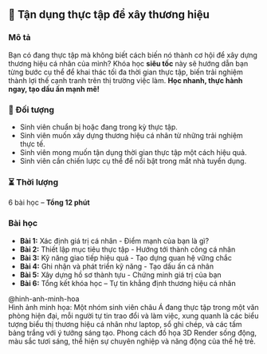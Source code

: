 ## 📌 Tận dụng thực tập để xây thương hiệu

### Mô tả
Bạn có đang thực tập mà không biết cách biến nó thành cơ hội để xây dựng thương hiệu cá nhân của mình? Khóa học **siêu tốc** này sẽ hướng dẫn bạn từng bước cụ thể để khai thác tối đa thời gian thực tập, biến trải nghiệm thành lợi thế cạnh tranh trên thị trường việc làm. **Học nhanh, thực hành ngay, tạo dấu ấn mạnh mẽ!**

### 🎯 Đối tượng
- Sinh viên chuẩn bị hoặc đang trong kỳ thực tập.
- Sinh viên muốn xây dựng thương hiệu cá nhân từ những trải nghiệm thực tế.
- Sinh viên mong muốn tận dụng thời gian thực tập một cách hiệu quả.
- Sinh viên cần chiến lược cụ thể để nổi bật trong mắt nhà tuyển dụng.

### ⏳ Thời lượng
6 bài học – **Tổng 12 phút**

### Bài học
- **Bài 1:** Xác định giá trị cá nhân - Điểm mạnh của bạn là gì?
- **Bài 2:** Thiết lập mục tiêu thực tập - Hướng tới thành công cá nhân
- **Bài 3:** Kỹ năng giao tiếp hiệu quả - Tạo dựng quan hệ vững chắc
- **Bài 4:** Ghi nhận và phát triển kỹ năng - Tạo dấu ấn cá nhân
- **Bài 5:** Xây dựng hồ sơ thành tựu - Chứng minh giá trị của bạn
- **Bài 6:** Tổng kết khóa học – Tự tin khẳng định thương hiệu cá nhân

@hinh-anh-minh-hoa  
Hình ảnh minh họa: Một nhóm sinh viên châu Á đang thực tập trong một văn phòng hiện đại, mỗi người tự tin trao đổi và làm việc, xung quanh là các biểu tượng biểu thị thương hiệu cá nhân như laptop, sổ ghi chép, và các tấm bảng trắng với ý tưởng sáng tạo. Phong cách đồ họa 3D Render sống động, màu sắc tươi sáng, thể hiện sự chuyên nghiệp và năng động của thế hệ trẻ.